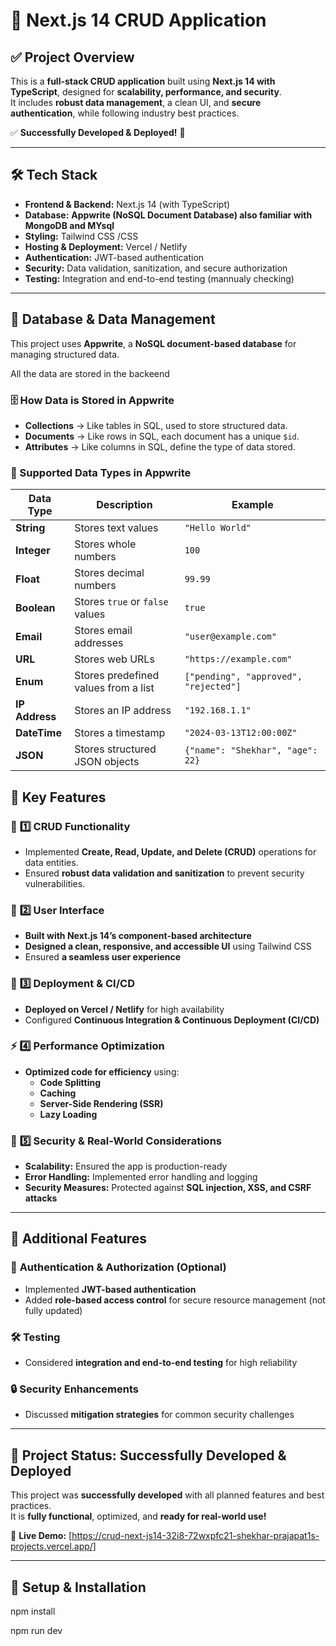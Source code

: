 # 🚀 Next.js 14 CRUD Application

## ✅ Project Overview
This is a **full-stack CRUD application** built using **Next.js 14 with TypeScript**, designed for **scalability, performance, and security**.  
It includes **robust data management**, a clean UI, and **secure authentication**, while following industry best practices.  

✅ **Successfully Developed & Deployed!** 🎉  

---

## 🛠 **Tech Stack**
- **Frontend & Backend:** Next.js 14 (with TypeScript)  
- **Database:** **Appwrite (NoSQL Document Database) also familiar with MongoDB and MYsql**  
- **Styling:** Tailwind CSS /CSS
- **Hosting & Deployment:** Vercel / Netlify  
- **Authentication:** JWT-based authentication   
- **Security:** Data validation, sanitization, and secure authorization  
- **Testing:** Integration and end-to-end testing (mannualy checking)  

---

## 📌 **Database & Data Management**
This project uses **Appwrite**, a **NoSQL document-based database** for managing structured data.


All the data are stored in the backeend

### **🗄 How Data is Stored in Appwrite**
- **Collections** → Like tables in SQL, used to store structured data.  
- **Documents** → Like rows in SQL, each document has a unique `$id`.  
- **Attributes** → Like columns in SQL, define the type of data stored.  

### **📜 Supported Data Types in Appwrite**
| **Data Type** | **Description** | **Example** |
|-------------|---------------|-------------|
| **String** | Stores text values | `"Hello World"` |
| **Integer** | Stores whole numbers | `100` |
| **Float** | Stores decimal numbers | `99.99` |
| **Boolean** | Stores `true` or `false` values | `true` |
| **Email** | Stores email addresses | `"user@example.com"` |
| **URL** | Stores web URLs | `"https://example.com"` |
| **Enum** | Stores predefined values from a list | `["pending", "approved", "rejected"]` |
| **IP Address** | Stores an IP address | `"192.168.1.1"` |
| **DateTime** | Stores a timestamp | `"2024-03-13T12:00:00Z"` |
| **JSON** | Stores structured JSON objects | `{"name": "Shekhar", "age": 22}` |



## 📌 **Key Features**
### 🔹 **1️⃣ CRUD Functionality**
- Implemented **Create, Read, Update, and Delete (CRUD)** operations for data entities.  
- Ensured **robust data validation and sanitization** to prevent security vulnerabilities.  

### 🎨 **2️⃣ User Interface**
- **Built with Next.js 14’s component-based architecture**  
- **Designed a clean, responsive, and accessible UI** using Tailwind CSS  
- Ensured **a seamless user experience**  

### 🚀 **3️⃣ Deployment & CI/CD**
- **Deployed on Vercel / Netlify** for high availability  
- Configured **Continuous Integration & Continuous Deployment (CI/CD)**  

### ⚡ **4️⃣ Performance Optimization**
- **Optimized code for efficiency** using:
  - **Code Splitting**
  - **Caching**
  - **Server-Side Rendering (SSR)**
  - **Lazy Loading**  

### 🔐 **5️⃣ Security & Real-World Considerations**
- **Scalability:** Ensured the app is production-ready  
- **Error Handling:** Implemented error handling and logging  
- **Security Measures:** Protected against **SQL injection, XSS, and CSRF attacks**  

---

## 🎯 **Additional Features**
### 🔑 **Authentication & Authorization (Optional)**
- Implemented **JWT-based authentication**  
- Added **role-based access control** for secure resource management  (not fully updated)

### 🛠 **Testing**
- Considered **integration and end-to-end testing** for high reliability  

### 🔒 **Security Enhancements**
- Discussed **mitigation strategies** for common security challenges  

---

## 🎉 **Project Status: Successfully Developed & Deployed**
This project was **successfully developed** with all planned features and best practices.  
It is **fully functional**, optimized, and **ready for real-world use!**  

🚀 **Live Demo:** [https://crud-next-js14-32i8-72wxpfc21-shekhar-prajapat1s-projects.vercel.app/]  


---

## 📜 **Setup & Installation**
npm install

npm run dev


